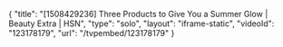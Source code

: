 {
    "title": "[1508429236] Three Products to Give You a Summer Glow | Beauty Extra | HSN",
    "type": "solo",
    "layout": "iframe-static",
    "videoId": "123178179",
    "url": "\/tvpembed\/123178179"
}